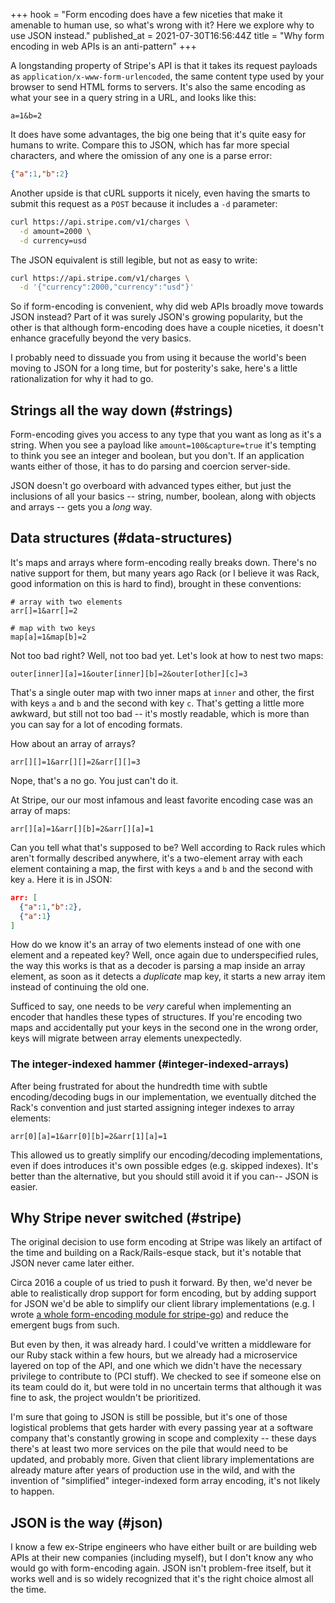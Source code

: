 +++
hook = "Form encoding does have a few niceties that make it amenable to human use, so what's wrong with it? Here we explore why to use JSON instead."
published_at = 2021-07-30T16:56:44Z
title = "Why form encoding in web APIs is an anti-pattern"
+++

A longstanding property of Stripe's API is that it takes its request payloads as `application/x-www-form-urlencoded`, the same content type used by your browser to send HTML forms to servers. It's also the same encoding as what your see in a query string in a URL, and looks like this:

```
a=1&b=2
```

It does have some advantages, the big one being that it's quite easy for humans to write. Compare this to JSON, which has far more special characters, and where the omission of any one is a parse error:

``` json
{"a":1,"b":2}
```

Another upside is that cURL supports it nicely, even having the smarts to submit this request as a `POST` because it includes a `-d` parameter:

``` sh
curl https://api.stripe.com/v1/charges \
  -d amount=2000 \
  -d currency=usd
```

The JSON equivalent is still legible, but not as easy to write:

``` sh
curl https://api.stripe.com/v1/charges \
  -d '{"currency":2000,"currency":"usd"}'
```

So if form-encoding is convenient, why did web APIs broadly move towards JSON instead? Part of it was surely JSON's growing popularity, but the other is that although form-encoding does have a couple niceties, it doesn't enhance gracefully beyond the very basics.

I probably need to dissuade you from using it because the world's been moving to JSON for a long time, but for posterity's sake, here's a little rationalization for why it had to go.

## Strings all the way down (#strings)

Form-encoding gives you access to any type that you want as long as it's a string. When you see a payload like `amount=100&capture=true` it's tempting to think you see an integer and boolean, but you don't. If an application wants either of those, it has to do parsing and coercion server-side.

JSON doesn't go overboard with advanced types either, but just the inclusions of all your basics -- string, number, boolean, along with objects and arrays -- gets you a _long_ way.

## Data structures (#data-structures)

It's maps and arrays where form-encoding really breaks down. There's no native support for them, but many years ago Rack (or I believe it was Rack, good information on this is hard to find), brought in these conventions:

```
# array with two elements
arr[]=1&arr[]=2

# map with two keys
map[a]=1&map[b]=2
```

Not too bad right? Well, not too bad yet. Let's look at how to nest two maps:

```
outer[inner][a]=1&outer[inner][b]=2&outer[other][c]=3
```

That's a single outer map with two inner maps at `inner` and other, the first with keys `a` and `b` and the second with key `c`. That's getting a little more awkward, but still not too bad -- it's mostly readable, which is more than you can say for a lot of encoding formats.

How about an array of arrays?

```
arr[][]=1&arr[][]=2&arr[][]=3
```

Nope, that's a no go. You just can't do it.

At Stripe, our our most infamous and least favorite encoding case was an array of maps:

```
arr[][a]=1&arr[][b]=2&arr[][a]=1
```

Can you tell what that's supposed to be? Well according to Rack rules which aren't formally described anywhere, it's a two-element array with each element containing a map, the first with keys `a` and `b` and the second with key `a`. Here it is in JSON:

``` json
arr: [
  {"a":1,"b":2},
  {"a":1}
]
```

How do we know it's an array of two elements instead of one with one element and a repeated key? Well, once again due to underspecified rules, the way this works is that as a decoder is parsing a map inside an array element, as soon as it detects a _duplicate_ map key, it starts a new array item instead of continuing the old one.

Sufficed to say, one needs to be _very_ careful when implementing an encoder that handles these types of structures. If you're encoding two maps and accidentally put your keys in the second one in the wrong order, keys will migrate between array elements unexpectedly.

### The integer-indexed hammer (#integer-indexed-arrays)

After being frustrated for about the hundredth time with subtle encoding/decoding bugs in our implementation, we eventually ditched the Rack's convention and just started assigning integer indexes to array elements:

```
arr[0][a]=1&arr[0][b]=2&arr[1][a]=1
```

This allowed us to greatly simplify our encoding/decoding implementations, even if does introduces it's own possible edges (e.g. skipped indexes). It's better than the alternative, but you should still avoid it if you can-- JSON is easier.

## Why Stripe never switched (#stripe)

The original decision to use form encoding at Stripe was likely an artifact of the time and building on a Rack/Rails-esque stack, but it's notable that JSON never came later either.

Circa 2016 a couple of us tried to push it forward. By then, we'd never be able to realistically drop support for form encoding, but by adding support for JSON we'd be able to simplify our client library implementations (e.g. I wrote [a whole form-encoding module for stripe-go](https://github.com/stripe/stripe-go/tree/master/form)) and reduce the emergent bugs from such.

But even by then, it was already hard. I could've written a middleware for our Ruby stack within a few hours, but we already had a microservice layered on top of the API, and one which we didn't have the necessary privilege to contribute to (PCI stuff). We checked to see if someone else on its team could do it, but were told in no uncertain terms that although it was fine to ask, the project wouldn't be prioritized.

I'm sure that going to JSON is still be possible, but it's one of those logistical problems that gets harder with every passing year at a software company that's constantly growing in scope and complexity -- these days there's at least two more services on the pile that would need to be updated, and probably more. Given that client library implementations are already mature after years of production use in the wild, and with the invention of "simplified" integer-indexed form array encoding, it's not likely to happen.

## JSON is the way (#json)

I know a few ex-Stripe engineers who have either built or are building web APIs at their new companies (including myself), but I don't know any who would go with form-encoding again. JSON isn't problem-free itself, but it works well and is so widely recognized that it's the right choice almost all the time.
